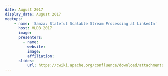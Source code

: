 ```yaml
---
date: August 2017
display_date: August 2017
meetups:
    - name: 'Samza: Stateful Scalable Stream Processing at LinkedIn'
      host: VLDB 2017
      image: 
      presenters:
        - name:
          website: 
          image:
          affiliation:
      slides:
          url: https://cwiki.apache.org/confluence/download/attachments/51812876/VLDB%20Samza%20Paper%202017.pptx?version=1&modificationDate=1505153720000&api=v2
---
```

<!--
   Licensed to the Apache Software Foundation (ASF) under one or more
   contributor license agreements.  See the NOTICE file distributed with
   this work for additional information regarding copyright ownership.
   The ASF licenses this file to You under the Apache License, Version 2.0
   (the "License"); you may not use this file except in compliance with
   the License.  You may obtain a copy of the License at

       http://www.apache.org/licenses/LICENSE-2.0

   Unless required by applicable law or agreed to in writing, software
   distributed under the License is distributed on an "AS IS" BASIS,
   WITHOUT WARRANTIES OR CONDITIONS OF ANY KIND, either express or implied.
   See the License for the specific language governing permissions and
   limitations under the License.
-->